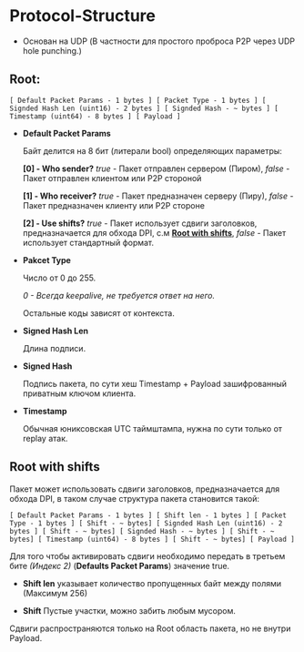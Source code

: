 # Protocol-Structure
- Основан на UDP (В частности для простого проброса P2P через UDP hole punching.)


## Root:
```
[ Default Packet Params - 1 bytes ] [ Packet Type - 1 bytes ] [ Signded Hash Len (uint16) - 2 bytes ] [ Signded Hash - ~ bytes ] [ Timestamp (uint64) - 8 bytes ] [ Payload ]
```

- __Default Packet Params__

  Байт делится на 8 бит (литерали bool) определяющих параметры:

  __[0] - Who sender?__ _true_ - Пакет отправлен сервером (Пиром), _false_ - Пакет отправлен клиентом или P2P стороной

  __[1] - Who receiver?__ _true_ - Пакет предназначен серверу (Пиру), _false_ - Пакет предназначен клиенту или P2P стороне

  __[2] - Use shifts?__ _true_ - Пакет использует сдвиги заголовков, предназначается для обхода DPI, с.м __[Root with shifts](#root-with-shifts)__, _false_ - Пакет использует стандартный формат.
  
- __Pakcet Type__

  Число от 0 до 255.

  _0 - Всегда keepalive, не требуется ответ на него._

  Остальные коды зависят от контекста.

- __Signed Hash Len__

  Длина подписи.

- __Signed Hash__
  
  Подпись пакета, по сути хеш Timestamp + Payload зашифрованный приватным ключом клиента.
 
- __Timestamp__

  Обычная юниксовская UTC таймштампа, нужна по сути только от replay атак.


## Root with shifts

Пакет может использовать сдвиги заголовков, предназначается для обхода DPI, в таком случае структура пакета становится такой:
```
[ Default Packet Params - 1 bytes ] [ Shift len - 1 bytes ] [ Packet Type - 1 bytes ] [ Shift - ~ bytes] [ Signded Hash Len (uint16) - 2 bytes ] [ Shift - ~ bytes] [ Signded Hash - ~ bytes ] [ Shift - ~ bytes] [ Timestamp (uint64) - 8 bytes ] [ Shift - ~ bytes] [ Payload ]
```

Для того чтобы активировать сдвиги необходимо передать в третьем бите _(Индекс 2)_ (__Defaults Packet Params__) значение true.

- __Shift len__
  указывает количество пропущенных байт между полями (Максимум 256)

- __Shift__
  Пустые участки, можно забить любым мусором.

Сдвиги распространяются только на Root область пакета, но не внутри Payload.
